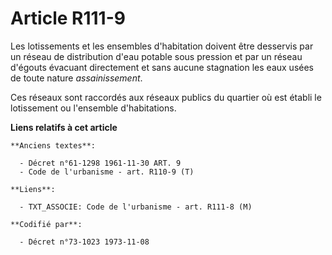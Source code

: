 # Article R111-9

Les lotissements et les ensembles d'habitation doivent être desservis par un réseau de distribution d'eau potable sous
pression et par un réseau d'égouts évacuant directement et sans aucune stagnation les eaux usées de toute nature
*assainissement*.

Ces réseaux sont raccordés aux réseaux publics du quartier où est établi le lotissement ou l'ensemble d'habitations.

**Liens relatifs à cet article**

	**Anciens textes**:

	  - Décret n°61-1298 1961-11-30 ART. 9
	  - Code de l'urbanisme - art. R110-9 (T)

	**Liens**:

	  - TXT_ASSOCIE: Code de l'urbanisme - art. R111-8 (M)

	**Codifié par**:

	  - Décret n°73-1023 1973-11-08
